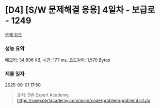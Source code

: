# [D4] [S/W 문제해결 응용] 4일차 - 보급로 - 1249 

[문제 링크](https://swexpertacademy.com/main/code/problem/problemDetail.do?contestProbId=AV15QRX6APsCFAYD) 

### 성능 요약

메모리: 34,896 KB, 시간: 177 ms, 코드길이: 1,570 Bytes

### 제출 일자

2025-09-01 17:50



> 출처: SW Expert Academy, https://swexpertacademy.com/main/code/problem/problemList.do